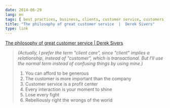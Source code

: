 ```yaml
---
date: 2014-06-29
lang: en
tags: [ best practices, business, clients, customer service, customers, focus ]
title: "The philosophy of great customer service  |  Derek Sivers"
type: link
---
```


[The philosophy of great customer service  |  Derek
Sivers](http://sivers.org/cs)

> *(Actually, I prefer the term "client care", since "client" implies a
> relationship, instead of "customer", which is transactional. But I'll
> use the normal term instead of confusing things by using mine.)*
>
> 1.  You can afford to be generous
> 2.  The customer is more important than the company
> 3.  Customer service is a profit center
> 4.  Every interaction is your moment to shine
> 5.  Lose every fight
> 6.  Rebelliously right the wrongs of the world


